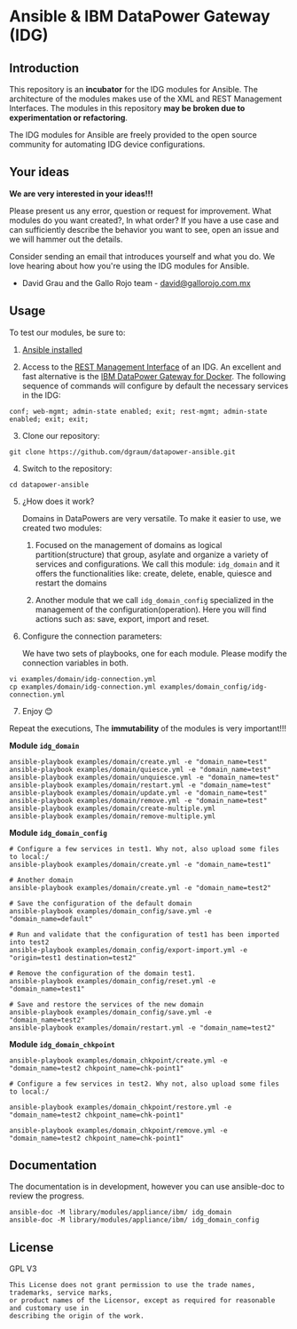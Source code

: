 Ansible & IBM DataPower Gateway (IDG)
==========================

Introduction
---------------

This repository is an **incubator** for the IDG modules for Ansible.
The architecture of the modules makes use of the XML and REST Management Interfaces.
The modules in this repository **may be broken due to experimentation or refactoring**.

The IDG modules for Ansible are freely provided to the open source community for automating IDG device configurations.

Your ideas
----------

**We are very interested in your ideas!!!**

Please present us any error, question or request for improvement. What modules do you want created?, In what order?
If you have a use case and can sufficiently describe the behavior you want to see, open an issue and we will hammer out the details.

Consider sending an email that introduces yourself and what you do. We love hearing about how you're using the IDG modules for Ansible.
- David Grau and the Gallo Rojo team - david@gallorojo.com.mx

Usage
----

To test our modules, be sure to:

1. [Ansible installed](https://docs.ansible.com/ansible/latest/installation_guide/intro_installation.html)

2. Access to the [REST Management Interface](https://www.ibm.com/support/knowledgecenter/en/SS9H2Y_7.6.0/com.ibm.dp.doc/restmgtinterface.html) of an IDG. An excellent and fast alternative is the [IBM DataPower Gateway for Docker](https://hub.docker.com/r/ibmcom/datapower/). The following sequence of commands will configure by default the necessary services in the IDG:

```
conf; web-mgmt; admin-state enabled; exit; rest-mgmt; admin-state enabled; exit; exit;
```

3. Clone our repository:

```shell
git clone https://github.com/dgraum/datapower-ansible.git
```

4. Switch to the repository:

```shell
cd datapower-ansible
```

5. ¿How does it work?

    Domains in DataPowers are very versatile. To make it easier to use, we created two modules:

    1. Focused on the management of domains as logical partition(structure) that group, asylate and organize a variety of services and configurations.
       We call this module: `idg_domain` and it offers the functionalities like: create, delete, enable, quiesce and restart the domains

    2. Another module that we call `idg_domain_config` specialized in the management of the configuration(operation).
       Here you will find actions such as: save, export, import and reset.

6. Configure the connection parameters:

    We have two sets of playbooks, one for each module. Please modify the connection variables in both.

```shell
vi examples/domain/idg-connection.yml
cp examples/domain/idg-connection.yml examples/domain_config/idg-connection.yml
```

7. Enjoy :blush:

Repeat the executions, The **immutability** of the modules is very important!!!

**Module `idg_domain`**

```shell
ansible-playbook examples/domain/create.yml -e "domain_name=test"
ansible-playbook examples/domain/quiesce.yml -e "domain_name=test"
ansible-playbook examples/domain/unquiesce.yml -e "domain_name=test"
ansible-playbook examples/domain/restart.yml -e "domain_name=test"
ansible-playbook examples/domain/update.yml -e "domain_name=test"
ansible-playbook examples/domain/remove.yml -e "domain_name=test"
ansible-playbook examples/domain/create-multiple.yml
ansible-playbook examples/domain/remove-multiple.yml
```

**Module `idg_domain_config`**

```shell
# Configure a few services in test1. Why not, also upload some files to local:/
ansible-playbook examples/domain/create.yml -e "domain_name=test1"

# Another domain
ansible-playbook examples/domain/create.yml -e "domain_name=test2"

# Save the configuration of the default domain
ansible-playbook examples/domain_config/save.yml -e "domain_name=default"

# Run and validate that the configuration of test1 has been imported into test2
ansible-playbook examples/domain_config/export-import.yml -e "origin=test1 destination=test2"

# Remove the configuration of the domain test1.
ansible-playbook examples/domain_config/reset.yml -e "domain_name=test1"

# Save and restore the services of the new domain
ansible-playbook examples/domain_config/save.yml -e "domain_name=test2"
ansible-playbook examples/domain/restart.yml -e "domain_name=test2"
```

**Module `idg_domain_chkpoint`**

```shell
ansible-playbook examples/domain_chkpoint/create.yml -e "domain_name=test2 chkpoint_name=chk-point1"

# Configure a few services in test2. Why not, also upload some files to local:/

ansible-playbook examples/domain_chkpoint/restore.yml -e "domain_name=test2 chkpoint_name=chk-point1"

ansible-playbook examples/domain_chkpoint/remove.yml -e "domain_name=test2 chkpoint_name=chk-point1"
```

Documentation
-------------

The documentation is in development, however you can use ansible-doc to review the progress.

```shell
ansible-doc -M library/modules/appliance/ibm/ idg_domain
ansible-doc -M library/modules/appliance/ibm/ idg_domain_config

```

License
-------

GPL V3
~~~~~~
This License does not grant permission to use the trade names, trademarks, service marks,
or product names of the Licensor, except as required for reasonable and customary use in
describing the origin of the work.
